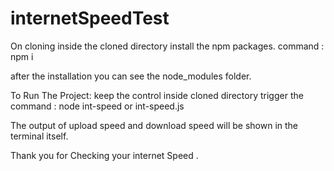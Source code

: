 # internetSpeedTest

On cloning inside the cloned directory install the npm packages.
command : npm i

after the installation you can see the node_modules folder.

To Run The Project:
keep the control inside cloned directory
trigger the command : node int-speed or int-speed.js

The output of upload speed and download speed will be shown in the terminal itself.

Thank you for Checking your internet Speed .